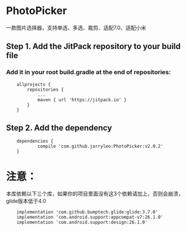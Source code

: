 # PhotoPicker
一款图片选择器，支持单选、多选、裁剪、适配7.0、适配小米

## Step 1. Add the JitPack repository to your build file

### Add it in your root build.gradle at the end of repositories:
```
	allprojects {
		repositories {
			...
			maven { url 'https://jitpack.io' }
		}
	}
```  
## Step 2. Add the dependency
```
	dependencies {
	        compile 'com.github.jarryleo:PhotoPicker:v2.0.2'
	}
```

# 注意：
本库依赖以下三个库，如果你的项目里面没有这3个依赖请加上，否则会崩溃，glide版本低于4.0
```
    implementation 'com.github.bumptech.glide:glide:3.7.0'
    implementation 'com.android.support:appcompat-v7:26.1.0'
    implementation 'com.android.support:design:26.1.0'
```
